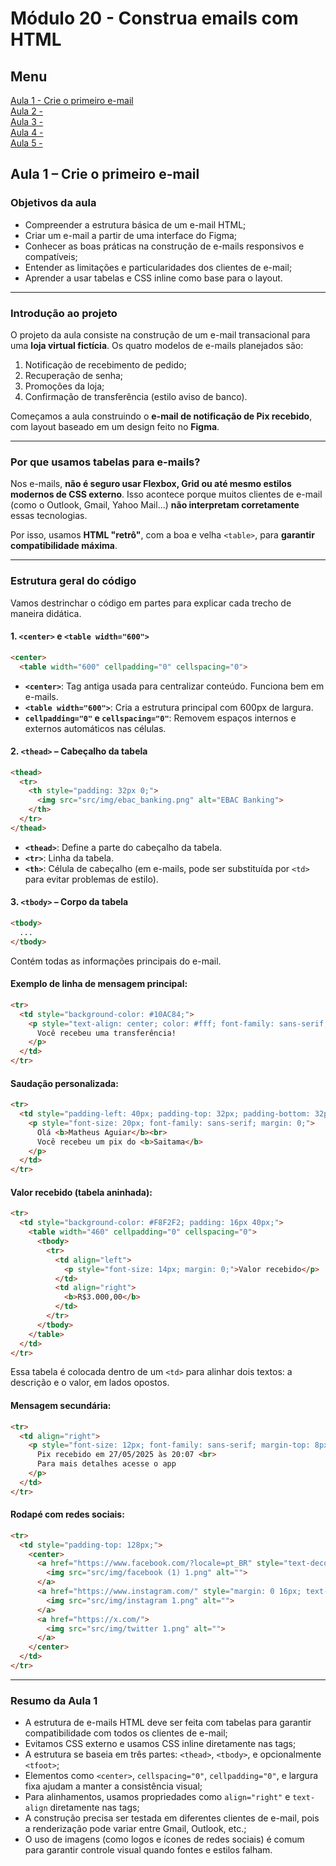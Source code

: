 # Módulo 20 - Construa emails com HTML

## Menu 
[Aula 1 - Crie o primeiro e-mail](#aula-1--crie-o-primeiro-e-mail)  
[Aula 2 -](#aula-)  
[Aula 3 -](#aula-)  
[Aula 4 -](#aula-)  
[Aula 5 -](#aula-)  

## **Aula 1 – Crie o primeiro e-mail**

### **Objetivos da aula**

* Compreender a estrutura básica de um e-mail HTML;
* Criar um e-mail a partir de uma interface do Figma;
* Conhecer as boas práticas na construção de e-mails responsivos e compatíveis;
* Entender as limitações e particularidades dos clientes de e-mail;
* Aprender a usar tabelas e CSS inline como base para o layout.

---

### **Introdução ao projeto**

O projeto da aula consiste na construção de um e-mail transacional para uma **loja virtual fictícia**. Os quatro modelos de e-mails planejados são:

1. Notificação de recebimento de pedido;
2. Recuperação de senha;
3. Promoções da loja;
4. Confirmação de transferência (estilo aviso de banco).

Começamos a aula construindo o **e-mail de notificação de Pix recebido**, com layout baseado em um design feito no **Figma**.

---

### **Por que usamos tabelas para e-mails?**

Nos e-mails, **não é seguro usar Flexbox, Grid ou até mesmo estilos modernos de CSS externo**. Isso acontece porque muitos clientes de e-mail (como o Outlook, Gmail, Yahoo Mail...) **não interpretam corretamente** essas tecnologias.

Por isso, usamos **HTML "retrô"**, com a boa e velha `<table>`, para **garantir compatibilidade máxima**.

---

### **Estrutura geral do código**

Vamos destrinchar o código em partes para explicar cada trecho de maneira didática.

#### 1. `<center>` e `<table width="600">`

```html
<center>
  <table width="600" cellpadding="0" cellspacing="0">
```

* **`<center>`**: Tag antiga usada para centralizar conteúdo. Funciona bem em e-mails.
* **`<table width="600">`**: Cria a estrutura principal com 600px de largura.
* **`cellpadding="0"` e `cellspacing="0"`**: Removem espaços internos e externos automáticos nas células.

#### 2. `<thead>` – Cabeçalho da tabela

```html
<thead>
  <tr>
    <th style="padding: 32px 0;">
      <img src="src/img/ebac_banking.png" alt="EBAC Banking">
    </th>
  </tr>
</thead>
```

* **`<thead>`**: Define a parte do cabeçalho da tabela.
* **`<tr>`**: Linha da tabela.
* **`<th>`**: Célula de cabeçalho (em e-mails, pode ser substituída por `<td>` para evitar problemas de estilo).

#### 3. `<tbody>` – Corpo da tabela

```html
<tbody>
  ...
</tbody>
```

Contém todas as informações principais do e-mail.

#### Exemplo de linha de mensagem principal:

```html
<tr>
  <td style="background-color: #10AC84;">
    <p style="text-align: center; color: #fff; font-family: sans-serif; font-size: 24px; font-weight: bold;">
      Você recebeu uma transferência!
    </p>
  </td>
</tr>
```

#### Saudação personalizada:

```html
<tr>
  <td style="padding-left: 40px; padding-top: 32px; padding-bottom: 32px;">
    <p style="font-size: 20px; font-family: sans-serif; margin: 0;">
      Olá <b>Matheus Aguiar</b><br>
      Você recebeu um pix do <b>Saitama</b>
    </p>
  </td>
</tr>
```

#### Valor recebido (tabela aninhada):

```html
<tr>
  <td style="background-color: #F8F2F2; padding: 16px 40px;">
    <table width="460" cellpadding="0" cellspacing="0">
      <tbody>
        <tr>
          <td align="left">
            <p style="font-size: 14px; margin: 0;">Valor recebido</p>
          </td>
          <td align="right">
            <b>R$3.000,00</b>
          </td>
        </tr>
      </tbody>
    </table>
  </td>
</tr>
```

Essa tabela é colocada dentro de um `<td>` para alinhar dois textos: a descrição e o valor, em lados opostos.

#### Mensagem secundária:

```html
<tr>
  <td align="right">
    <p style="font-size: 12px; font-family: sans-serif; margin-top: 8px;">
      Pix recebido em 27/05/2025 às 20:07 <br>
      Para mais detalhes acesse o app
    </p>
  </td>
</tr>
```

#### Rodapé com redes sociais:

```html
<tr>
  <td style="padding-top: 128px;">
    <center>
      <a href="https://www.facebook.com/?locale=pt_BR" style="text-decoration: none;">
        <img src="src/img/facebook (1) 1.png" alt="">
      </a>
      <a href="https://www.instagram.com/" style="margin: 0 16px; text-decoration: none;">
        <img src="src/img/instagram 1.png" alt="">
      </a>
      <a href="https://x.com/">
        <img src="src/img/twitter 1.png" alt="">
      </a>
    </center>
  </td>
</tr>
```

---

### **Resumo da Aula 1**

* A estrutura de e-mails HTML deve ser feita com tabelas para garantir compatibilidade com todos os clientes de e-mail;
* Evitamos CSS externo e usamos CSS inline diretamente nas tags;
* A estrutura se baseia em três partes: `<thead>`, `<tbody>`, e opcionalmente `<tfoot>`;
* Elementos como `<center>`, `cellspacing="0"`, `cellpadding="0"`, e largura fixa ajudam a manter a consistência visual;
* Para alinhamentos, usamos propriedades como `align="right"` e `text-align` diretamente nas tags;
* A construção precisa ser testada em diferentes clientes de e-mail, pois a renderização pode variar entre Gmail, Outlook, etc.;
* O uso de imagens (como logos e ícones de redes sociais) é comum para garantir controle visual quando fontes e estilos falham.

